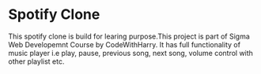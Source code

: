 
# Spotify Clone
 This spotify clone is build for learing purpose.This project is part of Sigma Web Developemnt Course by CodeWithHarry. It has full functionality of music player i.e play, pause, previous song, next song, volume control with other playlist etc.
